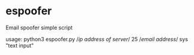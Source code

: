 # espoofer
Email spoofer simple script

usage: python3 espoofer.py /*ip address of server*/ 25 /*email address*/ sys "text input"
